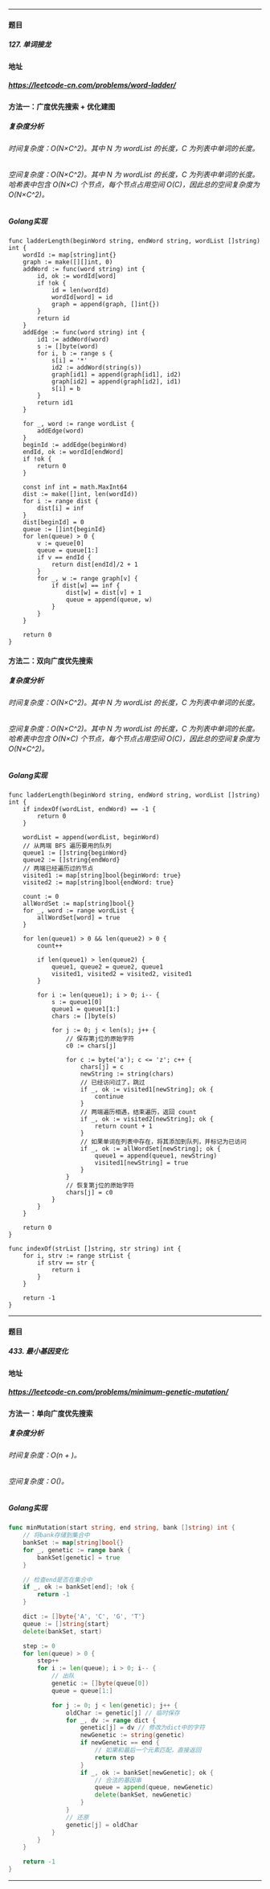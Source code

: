 ***
#### 题目
##### 127. 单词接龙
#### 地址
##### https://leetcode-cn.com/problems/word-ladder/
#### 方法一：广度优先搜索 + 优化建图
##### 复杂度分析
###### 时间复杂度：O(N×C^2)。其中 N 为 wordList 的长度，C 为列表中单词的长度。
###### 空间复杂度：O(N×C^2)。其中 N 为 wordList 的长度，C 为列表中单词的长度。哈希表中包含 O(N×C) 个节点，每个节点占用空间 O(C)，因此总的空间复杂度为 O(N×C^2)。
##### Golang实现
    func ladderLength(beginWord string, endWord string, wordList []string) int {
    	wordId := map[string]int{}
    	graph := make([][]int, 0)
    	addWord := func(word string) int {
    		id, ok := wordId[word]
    		if !ok {
    			id = len(wordId)
    			wordId[word] = id
    			graph = append(graph, []int{})
    		}
    		return id
    	}
    	addEdge := func(word string) int {
    		id1 := addWord(word)
    		s := []byte(word)
    		for i, b := range s {
    			s[i] = '*'
    			id2 := addWord(string(s))
    			graph[id1] = append(graph[id1], id2)
    			graph[id2] = append(graph[id2], id1)
    			s[i] = b
    		}
    		return id1
    	}
    
    	for _, word := range wordList {
    		addEdge(word)
    	}
    	beginId := addEdge(beginWord)
    	endId, ok := wordId[endWord]
    	if !ok {
    		return 0
    	}
    
    	const inf int = math.MaxInt64
    	dist := make([]int, len(wordId))
    	for i := range dist {
    		dist[i] = inf
    	}
    	dist[beginId] = 0
    	queue := []int{beginId}
    	for len(queue) > 0 {
    		v := queue[0]
    		queue = queue[1:]
    		if v == endId {
    			return dist[endId]/2 + 1
    		}
    		for _, w := range graph[v] {
    			if dist[w] == inf {
    				dist[w] = dist[v] + 1
    				queue = append(queue, w)
    			}
    		}
    	}
    	
    	return 0
    }
#### 方法二：双向广度优先搜索
##### 复杂度分析
###### 时间复杂度：O(N×C^2)。其中 N 为 wordList 的长度，C 为列表中单词的长度。
###### 空间复杂度：O(N×C^2)。其中 N 为 wordList 的长度，C 为列表中单词的长度。哈希表中包含 O(N×C) 个节点，每个节点占用空间 O(C)，因此总的空间复杂度为 O(N×C^2)。
##### Golang实现
    func ladderLength(beginWord string, endWord string, wordList []string) int {
    	if indexOf(wordList, endWord) == -1 {
    		return 0
    	}
    
    	wordList = append(wordList, beginWord)
    	// 从两端 BFS 遍历要用的队列
    	queue1 := []string{beginWord}
    	queue2 := []string{endWord}
    	// 两端已经遍历过的节点
    	visited1 := map[string]bool{beginWord: true}
    	visited2 := map[string]bool{endWord: true}
    
    	count := 0
    	allWordSet := map[string]bool{}
    	for _, word := range wordList {
    		allWordSet[word] = true
    	}
    
    	for len(queue1) > 0 && len(queue2) > 0 {
    		count++
    
    		if len(queue1) > len(queue2) {
    			queue1, queue2 = queue2, queue1
    			visited1, visited2 = visited2, visited1
    		}
    
    		for i := len(queue1); i > 0; i-- {
    			s := queue1[0]
    			queue1 = queue1[1:]
    			chars := []byte(s)
    
    			for j := 0; j < len(s); j++ {
    				// 保存第j位的原始字符
    				c0 := chars[j]
                    
    				for c := byte('a'); c <= 'z'; c++ {
    					chars[j] = c
    					newString := string(chars)
    					// 已经访问过了，跳过
    					if _, ok := visited1[newString]; ok {
    						continue
    					}
    					// 两端遍历相遇，结束遍历，返回 count
    					if _, ok := visited2[newString]; ok {
    						return count + 1
    					}
    					// 如果单词在列表中存在，将其添加到队列，并标记为已访问
    					if _, ok := allWordSet[newString]; ok {
    						queue1 = append(queue1, newString)
    						visited1[newString] = true
    					}
    				}
    				// 恢复第j位的原始字符
    				chars[j] = c0
    			}
    		}
    	}
    
    	return 0
    }
    
    func indexOf(strList []string, str string) int {
    	for i, strv := range strList {
    		if strv == str {
    			return i
    		}
    	}
    
    	return -1
    }
***
#### 题目
##### 433. 最小基因变化
#### 地址
##### https://leetcode-cn.com/problems/minimum-genetic-mutation/
#### 方法一：单向广度优先搜索
##### 复杂度分析
###### 时间复杂度：O(n + )。
###### 空间复杂度：O()。
##### Golang实现
``` go
func minMutation(start string, end string, bank []string) int {
    // 将bank存储到集合中
    bankSet := map[string]bool{}
    for _, genetic := range bank {
        bankSet[genetic] = true
    }

    // 检查end是否在集合中
    if _, ok := bankSet[end]; !ok {
        return -1
    }

    dict := []byte{'A', 'C', 'G', 'T'}
    queue := []string{start}
    delete(bankSet, start)

    step := 0
    for len(queue) > 0 {
        step++
        for i := len(queue); i > 0; i-- {
            // 出队
            genetic := []byte(queue[0])
            queue = queue[1:]

            for j := 0; j < len(genetic); j++ {
                oldChar := genetic[j] // 临时保存
                for _, dv := range dict {
                    genetic[j] = dv // 修改为dict中的字符
                    newGenetic := string(genetic)
                    if newGenetic == end {
                        // 如果和最后一个元素匹配，直接返回
                        return step
                    }
                    if _, ok := bankSet[newGenetic]; ok {
                        // 合法的基因串
                        queue = append(queue, newGenetic)
                        delete(bankSet, newGenetic)
                    }
                }
                // 还原
                genetic[j] = oldChar
            }
        }
    }

    return -1
}
```
***